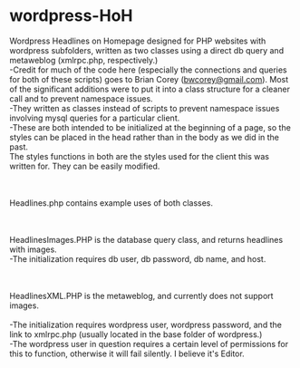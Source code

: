 wordpress-HoH
=============

Wordpress Headlines on Homepage designed for PHP websites with wordpress subfolders, written as two classes using a direct db query and metaweblog (xmlrpc.php, respectively.)
<br/>-Credit for much of the code here (especially the connections and queries for both of these scripts) goes to Brian Corey (bwcorey@gmail.com).  Most of the significant additions were to put it into a class structure for a cleaner call and to prevent namespace issues.
<br/>-They written as classes instead of scripts to prevent namespace issues involving mysql queries for a particular client.
<br/>-These are both intended to be initialized at the beginning of a page, so the styles can be placed in the head rather than in the body as we did in the past.
<br/>The styles functions in both are the styles used for the client this was written for.  They can be easily modified.

<br/><br/>Headlines.php contains example uses of both classes.

<br/><br/>HeadlinesImages.PHP is the database query class, and returns headlines with images.
<br/>-The initialization requires db user, db password, db name, and host.


<br/><br/>HeadlinesXML.PHP is the metaweblog, and currently does not support images.  
<br/>-The initialization requires wordpress user, wordpress password, and the link to xmlrpc.php (usually located in the base folder of wordpress.)
<br/>-The wordpress user in question requires a certain level of permissions for this to function, otherwise it will fail silently.  I believe it's Editor.

